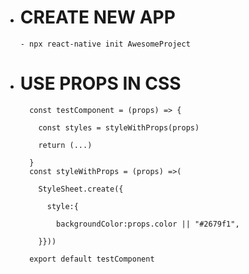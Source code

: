 - # CREATE NEW APP
  ```
  - npx react-native init AwesomeProject
  ```
- # USE PROPS IN CSS

  ```
    const testComponent = (props) => {

      const styles = styleWithProps(props)

      return (...)

    }
    const styleWithProps = (props) =>(

      StyleSheet.create({

        style:{

          backgroundColor:props.color || "#2679f1",

      }}))

    export default testComponent
  ```
